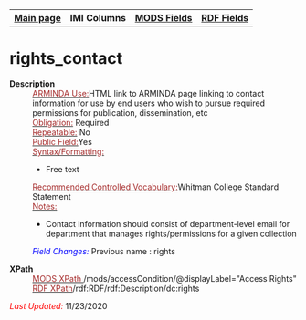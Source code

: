 <!DOCTYPE html>
<html>

<body>
<table style="width:100%">
  <tr>
    <th><a href="index.md">Main page</a></th>
	<th>IMI Columns</th>
    <th><a href="MODS.md">MODS Fields</a></th>
    <th><a href="#">RDF Fields</a></th>
  </tr>
</table>
<h1>rights_contact</h1>
<dl>
  <dt><b>Description</b></dt>
  <dd><ins><font color="brown">ARMINDA Use:</font></ins>HTML link to ARMINDA page linking to contact information for use by end users who wish to pursue required permissions for publication, dissemination, etc</dd>
  <dd><ins><font color="brown">Obligation:</font></ins> Required</dd>
  <dd><ins><font color="brown">Repeatable:</font></ins> No</dd>
  <dd><ins><font color="brown">Public Field:</font></ins>Yes</dd>
  <dd><ins><font color="brown">Syntax/Formatting:</font></ins>
	<ul>
		<li>Free text</li>
	</ul>
  </dd>
  <dd><ins><font color="brown">Recommended Controlled Vocabulary:</font></ins>Whitman College Standard Statement</dd>
  <dd><ins><font color="brown">Notes: </font></ins>
	<ul>
		<li>Contact information should consist of department-level email for department that manages rights/permissions for a given collection</li>
		</ul>
	</dd>
  <dd><font color="blue"><i>Field Changes: </i></font>Previous name : rights</dd>
</dl>
<dl>
<dl>
    <dt><b>XPath</b></dt>
	  <dd> <ins><font color="brown">MODS XPath </font></ins> /mods/accessCondition/@displayLabel="Access Rights"</dd>
		<dd> <ins><font color="brown">RDF XPath</font></ins>/rdf:RDF/rdf:Description/dc:rights</dd>
</dl>
	<p><font color="red"><i>Last Updated: </i></font>11/23/2020</p>
</dl>

</body>
</html>